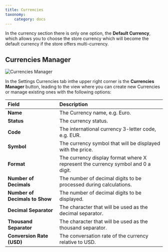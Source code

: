 ```yaml
---
title: Currencies
taxonomy:
    category: docs
---
```


In the currency section there is only one option, the **Default Currency**, which allows you to choose the store currency which will become the default currency if the store offers multi-currency.

## Currencies Manager

![Currencies Manager](currencies.png)

In the Settings Currencies tab inthe upper right corner is the **Currencies Manager** button, leading to the view where you can create new Currencies or manage existing ones with the following options:

| Field       | Description |
| :---------- | :---------- |
| **Name** | The Currency name, e.g. Euro. |
| **Status** | The currency status. |
| **Code** | The international currency 3-letter code, e.g. EUR. |
| **Symbol** |  The currency symbol that will be displayed with the price. |
| **Format** | The currency display format where X represent the currency symbol and 0 a digit. |
| **Number of Decimals** | The number of decimal digits to be processed during calculations. |
| **Number of Decimals to Show** | The number of decimal digits to be displayed. |
| **Decimal Separator** | The character that will be used as the decimal separator. |
| **Thousand Separator** | The character that will be used as the thousand separator. |
| **Conversion Rate (USD)** | The conversation rate of the currency relative to USD. |
